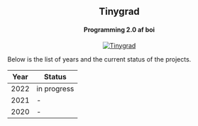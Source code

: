 <div align="center">

## Tinygrad
#### Programming 2.0 af boi

[![Tinygrad](https://img.shields.io/badge/Tinygrad-white.svg?style=for-the-badge&logoColor=black&logo=tinygrad)]()

</div>

Below is the list of years and the current status of the projects.

Year | Status 
---|---
2022 | in progress
2021 | -
2020 | -
